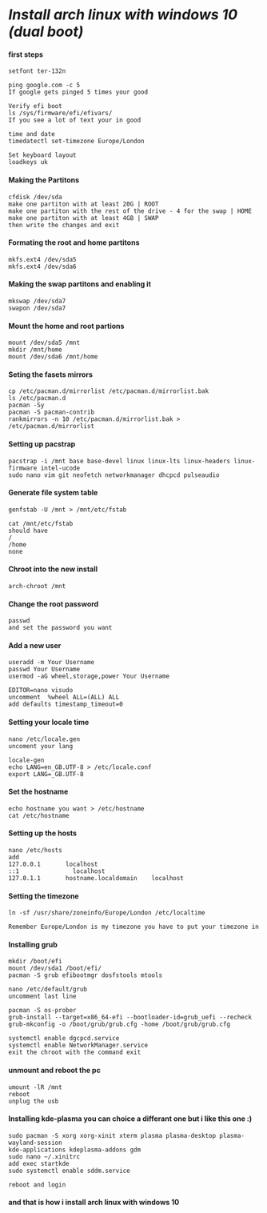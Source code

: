 
# _Install arch linux with windows 10 (dual boot)_

#### first steps

```
setfont ter-132n

ping google.com -c 5
If google gets pinged 5 times your good

Verify efi boot
ls /sys/firmware/efi/efivars/
If you see a lot of text your in good

time and date
timedatectl set-timezone Europe/London

Set keyboard layout
loadkeys uk
```

#### Making the Partitons

```
cfdisk /dev/sda
make one partiton with at least 20G | ROOT
make one partiton with the rest of the drive - 4 for the swap | HOME
make one partiton with at least 4GB | SWAP
then write the changes and exit
```

#### Formating the root and home partitons

```
mkfs.ext4 /dev/sda5
mkfs.ext4 /dev/sda6
```

#### Making the swap partitons and enabling it

```
mkswap /dev/sda7
swapon /dev/sda7
```

#### Mount the home and root partions

```
mount /dev/sda5 /mnt
mkdir /mnt/home
mount /dev/sda6 /mnt/home
```

#### Seting the fasets mirrors

```
cp /etc/pacman.d/mirrorlist /etc/pacman.d/mirrorlist.bak
ls /etc/pacman.d
pacman -Sy
pacman -S pacman-contrib
rankmirrors -n 10 /etc/pacman.d/mirrorlist.bak > /etc/pacman.d/mirrorlist
```

#### Setting up pacstrap
```
pacstrap -i /mnt base base-devel linux linux-lts linux-headers linux-firmware intel-ucode
sudo nano vim git neofetch networkmanager dhcpcd pulseaudio
```

#### Generate file system table

```
genfstab -U /mnt > /mnt/etc/fstab

cat /mnt/etc/fstab
should have
/
/home
none
```

#### Chroot into the new install
```
arch-chroot /mnt
```

#### Change the root password
```
passwd
and set the password you want
```

#### Add a new user
```
useradd -m Your Username
passwd Your Username
usermod -aG wheel,storage,power Your Username

EDITOR=nano visudo
uncomment  %wheel ALL=(ALL) ALL
add defaults timestamp_timeout=0
```

#### Setting your locale time

```
nano /etc/locale.gen
uncoment your lang

locale-gen
echo LANG=en_GB.UTF-8 > /etc/locale.conf
export LANG=_GB.UTF-8
```

#### Set the hostname

```
echo hostname you want > /etc/hostname
cat /etc/hostname
```

#### Setting up the hosts

```
nano /etc/hosts
add
127.0.0.1		localhost
::1				  localhost
127.0.1.1		hostname.localdomain	localhost
```

#### Setting the timezone

```
ln -sf /usr/share/zoneinfo/Europe/London /etc/localtime

Remember Europe/London is my timezone you have to put your timezone in
```

#### Installing grub

```
mkdir /boot/efi
mount /dev/sda1 /boot/efi/
pacman -S grub efibootmgr dosfstools mtools

nano /etc/default/grub
uncomment last line

pacman -S os-prober
grub-install --target=x86_64-efi --bootloader-id=grub_uefi --recheck
grub-mkconfig -o /boot/grub/grub.cfg -home /boot/grub/grub.cfg

systemctl enable dgcpcd.service
systemctl enable NetworkManager.service
exit the chroot with the command exit
```

#### unmount and reboot the pc

```
umount -lR /mnt
reboot
unplug the usb
```

#### Installing kde-plasma you can choice a differant one but i like this one :)

```
sudo pacman -S xorg xorg-xinit xterm plasma plasma-desktop plasma-wayland-session
kde-applications kdeplasma-addons gdm
sudo nano ~/.xinitrc
add exec startkde
sudo systemctl enable sddm.service

reboot and login
```

#### and that is how i install arch linux with windows 10
